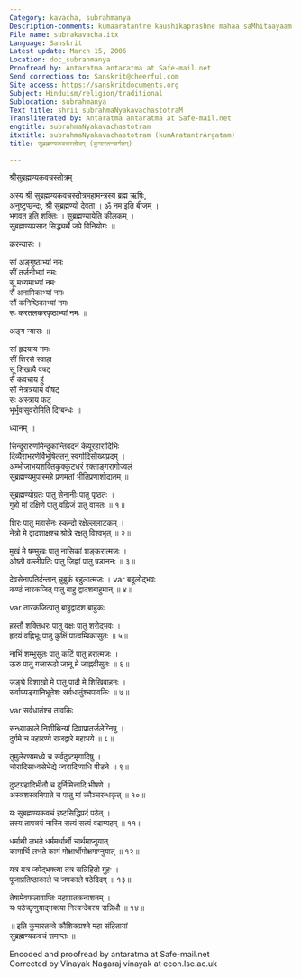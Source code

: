 ```yaml
---
Category: kavacha, subrahmanya
Description-comments: kumaaratantre kaushikaprashne mahaa saMhitaayaam
File name: subrakavacha.itx
Language: Sanskrit
Latest update: March 15, 2006
Location: doc_subrahmanya
Proofread by: Antaratma antaratma at Safe-mail.net
Send corrections to: Sanskrit@cheerful.com
Site access: https://sanskritdocuments.org
Subject: Hinduism/religion/traditional
Sublocation: subrahmanya
Text title: shrii subrahmaNyakavachastotraM
Transliterated by: Antaratma antaratma at Safe-mail.net
engtitle: subrahmaNyakavachastotram
itxtitle: subrahmaNyakavachastotram (kumAratantrArgatam)
title: सुब्रह्मण्यकवचस्तोत्रम् (कुमारतन्त्रार्गतम्)

---
```

  
 श्रीसुब्रह्मण्यकवचस्तोत्रम्   
  
अस्य श्री सुब्रह्मण्यकवचस्तोत्रमहामन्त्रस्य ब्रह्म ऋषिः,  
अनुष्टुप्छन्दः, श्री सुब्रह्मण्यो देवता । ॐ नम इति बीजम् ।  
भगवत इति शक्तिः । सुब्रह्मण्यायेति कीलकम् ।  
सुब्रह्मण्यप्रसाद सिद्ध्यर्थे जपे विनियोगः ॥  
  
करन्यासः ॥  
  
सां अङ्गुष्ठाभ्यां नमः  
सीं तर्जनीभ्यां नमः  
सूं मध्यमाभ्यां नमः  
सैं अनामिकाभ्यां नमः  
सौं कनिष्ठिकाभ्यां नमः  
सः करतलकरपृष्ठाभ्यां नमः ॥  
  
अङ्ग न्यासः ॥  
  
सां हृदयाय नमः  
सीं शिरसे स्वाहा  
सूं शिखायै वषट्  
सैं कवचाय हुं  
सौं नेत्रत्रयाय वौषट्  
सः अस्त्राय फट्  
भूर्भुवःसुवरोमिति दिग्बन्धः ॥  
  
ध्यानम् ॥  
  
सिन्दूरारुणमिन्दुकान्तिवदनं केयूरहारादिभिः  
दिव्यैराभरणेर्विभूषिततनुं स्वर्गादिसौख्यप्रदम् ।  
अम्भोजाभयशक्तिकुक्कुटधरं रक्ताङ्गरागोज्वलं  
सुब्रह्मण्यमुपास्महे प्रणमतां भीतिप्रणाशोद्यतम् ॥  
  
सुब्रह्मण्योग्रतः पातु सेनानीः पातु पृष्ठतः ।  
गुहो मां दक्षिणे पातु वह्निजं पातु वामतः ॥ १॥  
  
शिरः पातु महासेनः स्कन्दो रक्षेल्ललाटकम् ।  
नेत्रो मे द्वादशाक्षश्च श्रोत्रे रक्षतु विश्वभृत् ॥ २॥  
  
मुखं मे षण्मुखः पातु नासिकां शङ्करात्मजः ।  
ओष्ठौ वल्लीपतिः पातु जिह्वां पातु षडाननः ॥ ३॥  
  
देवसेनापतिर्दन्तान् चुबुकं बहुलात्मजः ।  var  बहूलोद्भवः  
कण्ठं नारकजित् पातु बाहु द्वादशबाहुमान् ॥ ४॥  
  
 var  तारकजित्पातु बाहुद्वादश बाहुकः  
  
हस्तौ शक्तिधरः पातु वक्षः पातु शरोद्भवः ।  
हृदयं वह्निभूः पातु कुक्षिं पात्वम्बिकासुतः ॥ ५॥  
  
नाभिं शम्भुसुतः पातु कटिं पातु हरात्मजः ।  
ऊरु पातु गजारूढो जानू मे जाह्नवीसुतः ॥ ६॥  
  
जङ्घे विशाखो मे पातु पादौ मे शिखिवाहनः ।  
सर्वाण्यङ्गानिभूतेशः सर्वधातुंश्चपावकिः ॥ ७॥  
  
 var  सर्वधातंश्च तावकिः  
  
सन्ध्याकाले निशीथिन्यां दिवाप्रातर्जलेग्निषु ।  
दुर्गमे च महारण्ये राजद्वारे महाभये ॥ ८॥  
  
तुमुलेरण्यमध्ये च सर्वदुष्टमृगादिषु ।  
चोरादिसाध्वसेभेद्ये ज्वरादिव्याधि पीडने ॥ ९॥  
  
दुष्टग्रहादिभीतौ च दुर्निमित्तादि भीषणे ।  
अस्त्रशस्त्रनिपाते च पातु मां क्रौञ्चरन्धकृत् ॥ १०॥  
  
यः सुब्रह्मण्यकवचं इष्टसिद्धिप्रदं पठेत् ।  
तस्य तापत्रयं नास्ति सत्यं सत्यं वदाम्यहम् ॥ ११॥  
  
धर्माथी लभते धर्ममर्थार्थी चार्थमाप्नुयात् ।  
कामार्थि लभते कामं मोक्षार्थीमोक्षमाप्नुयात् ॥ १२॥  
  
यत्र यत्र जपेद्भक्त्या तत्र सन्निहितो गुहः ।  
पूजाप्रतिष्ठाकाले च जपकाले पठेदिदम् ॥ १३॥  
  
तेषामेवफलावाप्तिः महापातकनाशनम् ।  
यः पठेच्छृणुयाद्भक्त्या नित्यन्देवस्य सन्निधौ ॥ १४॥  
  
॥ इति कुमारतन्त्रे कौशिकप्रश्ने महा संहितायां  
सुब्रह्मण्यकवचं समाप्तः ॥  
  
  
  
  
  
Encoded and proofread by antaratma at Safe-mail.net  
Corrected by Vinayak Nagaraj vinayak at econ.lse.ac.uk  
  
